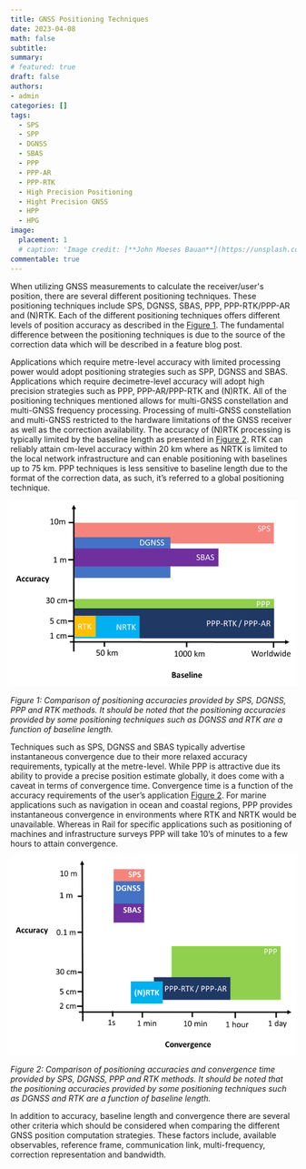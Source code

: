 ```yaml
---
title: GNSS Positioning Techniques
date: 2023-04-08
math: false
subtitle:
summary:
# featured: true
draft: false
authors:
- admin
categories: []
tags:
  - SPS
  - SPP
  - DGNSS
  - SBAS
  - PPP
  - PPP-AR
  - PPP-RTK
  - High Precision Positioning
  - Hight Precision GNSS
  - HPP
  - HPG
image:
  placement: 1
  # caption: 'Image credit: [**John Moeses Bauan**](https://unsplash.com/photos/OGZtQF8iC0g)'
commentable: true
---
```


When utilizing GNSS measurements to calculate the receiver/user's position, there are several different positioning techniques. These positioning techniques include SPS, DGNSS, SBAS, PPP, PPP-RTK/PPP-AR and (N)RTK. Each of the different positioning techniques offers different levels of position accuracy as described in the [Figure 1](#accuracy_vs_baseline). The fundamental difference between the positioning techniques is due to the source of the correction data which will be described in a feature blog post.

Applications which require metre-level accuracy with limited processing power would adopt positioning strategies such as SPP, DGNSS and SBAS. Applications which require decimetre-level accuracy will adopt high precision strategies such as PPP, PPP-AR/PPP-RTK and (N)RTK. All of the positioning techniques mentioned allows for multi-GNSS constellation and multi-GNSS frequency processing. Processing of multi-GNSS constellation and multi-GNSS restricted to the hardware limitations of the GNSS receiver as well as the correction availability. The accuracy of (N)RTK processing is typically limited by the baseline length as presented in [Figure 2](#accuracy_vs_convergence). RTK can reliably attain cm-level accuracy within 20 km where as NRTK is limited to the local network infrastructure and can enable positioning with baselines up to 75 km. PPP techniques is less sensitive to baseline length due to the format of the correction data, as such, it’s referred to a global positioning technique.

![accuracy_vs_baseline](./accuracy_vs_baseline.png)

*Figure 1: Comparison of positioning accuracies provided by SPS, DGNSS, PPP and RTK methods. It should be noted that the positioning accuracies provided by some positioning techniques such as DGNSS and RTK are a function of baseline length.*


Techniques such as SPS, DGNSS and SBAS typically advertise instantaneous convergence due to their more relaxed accuracy requirements, typically at the metre-level. While PPP is attractive due its ability to provide a precise position estimate globally, it does come with a caveat in terms of convergence time. Convergence time is a function of the accuracy requirements of the user’s application [Figure 2](#accuracy_vs_convergence). For marine applications such as navigation in ocean and coastal regions, PPP provides instantaneous convergence in environments where RTK and NRTK would be unavailable. Whereas in Rail for specific applications such as positioning of machines and infrastructure surveys PPP will take 10’s of minutes to a few hours to attain convergence.

![accuracy_vs_convergence](./accuracy_vs_convergence.png)

*Figure 2: Comparison of positioning accuracies and convergence time provided by SPS, DGNSS, PPP and RTK methods. It should be noted that the positioning accuracies provided by some positioning techniques such as DGNSS and RTK are a function of baseline length.*

In addition to accuracy, baseline length and convergence there are several other criteria which should be considered when comparing the different GNSS position computation strategies.  These factors include, available observables, reference frame, communication link, multi-frequency, correction representation and bandwidth.